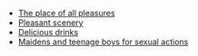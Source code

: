 - [The place of all pleasures](https://quran.com/43/71)
- [Pleasant scenery](https://quran.com/43/71)
- [Delicious drinks](https://quran.com/37/43-46)
- [Maidens and teenage boys for sexual actions](https://quran.com/55/72)
